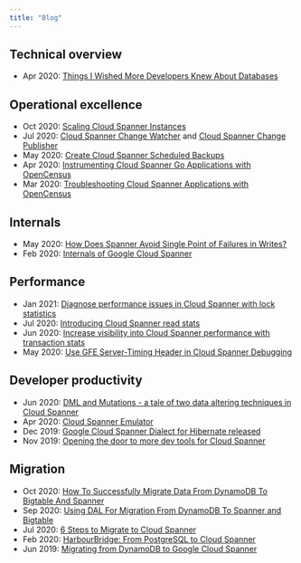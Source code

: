 ```yaml
---
title: "Blog"
---
```



## Technical overview

* Apr 2020: [Things I Wished More Developers Knew About Databases](https://medium.com/@rakyll/things-i-wished-more-developers-knew-about-databases-2d0178464f78)

## Operational excellence

* Oct 2020: [Scaling Cloud Spanner Instances](https://medium.com/google-cloud/scaling-cloud-spanner-instances-dec47675d1af)
* Jul 2020: [Cloud Spanner Change Watcher](https://medium.com/@knutolavloite/cloud-spanner-change-watcher-b77ca036459c) and [Cloud Spanner Change Publisher](https://medium.com/@knutolavloite/cloud-spanner-change-publisher-7fbee48f66f8)
* May 2020: [Create Cloud Spanner Scheduled Backups](https://medium.com/@hengfeng/create-cloud-spanner-scheduled-backups-c6f30551a6fd)
* Apr 2020: [Instrumenting Cloud Spanner Go Applications with OpenCensus](https://medium.com/google-cloud/instrumenting-cloud-spanner-go-applications-with-opencensus-6e734eb4d8c8)
* Mar 2020: [Troubleshooting Cloud Spanner Applications with OpenCensus](https://medium.com/@mayurkale22/troubleshooting-cloud-spanner-applications-with-opencensus-2cf424c4c590)

## Internals

* May 2020: [How Does Spanner Avoid Single Point of Failures in Writes?](https://medium.com/google-cloud/how-does-spanner-avoid-single-point-of-failures-in-writes-4f7765cd894)
* Feb 2020: [Internals of Google Cloud Spanner](https://medium.com/searce/internals-of-google-cloud-spanner-5927e4b83b36)

## Performance

* Jan 2021: [Diagnose performance issues in Cloud Spanner with lock statistics](https://cloud.google.com/blog/topics/developers-practitioners/lock-statistics-diagnose-performance-issues-in-cloud-spanner)
* Jul 2020: [Introducing Cloud Spanner read stats](https://medium.com/google-cloud/cloud-spanner-read-statistics-71693d718131)
* Jun 2020: [Increase visibility into Cloud Spanner performance with transaction stats](https://cloud.google.com/blog/products/databases/database-transaction-stats-in-spanner)
* May 2020: [Use GFE Server-Timing Header in Cloud Spanner Debugging](https://medium.com/google-cloud/use-gfe-server-timing-header-in-cloud-spanner-debugging-d7d891a50642)

## Developer productivity

* Jun 2020: [DML and Mutations - a tale of two data altering techniques in Cloud Spanner](https://medium.com/google-cloud/dml-and-mutations-a-tale-of-two-data-altering-techniques-in-cloud-spanner-df13c49f2617)
* Apr 2020: [Cloud Spanner Emulator](https://medium.com/google-cloud/cloud-spanner-emulator-bf12d141c12)
* Dec 2019: [Google Cloud Spanner Dialect for Hibernate released](https://in.relation.to/2019/12/18/google-cloud-spanner-dialect/)
* Nov 2019: [Opening the door to more dev tools for Cloud Spanner](https://cloud.google.com/blog/products/databases/opening-the-door-to-more-dev-tools-for-cloud-spanner)

## Migration

* Oct 2020: [How To Successfully Migrate Data From DynamoDB To Bigtable And Spanner](https://hackernoon.com/how-to-successfully-migrate-data-from-dynamodb-to-bigtable-and-spanner-aw1w3ty8)
* Sep 2020: [Using DAL For Migration From DynamoDB To Spanner and Bigtable](https://hackernoon.com/using-dal-for-migration-from-dynamodb-to-spanner-and-bigtable-9hx3t2q)
* Jul 2020: [6 Steps to Migrate to Cloud Spanner](https://medium.com/google-cloud/6-steps-to-migrate-to-cloud-spanner-8b83d497c847)
* Feb 2020: [HarbourBridge: From PostgreSQL to Cloud Spanner](https://opensource.googleblog.com/2020/02/harbourbridge-from-postgresql-to-cloud.html)
* Jun 2019: [Migrating from DynamoDB to Google Cloud Spanner](https://medium.com/petabytz/database-migration-migrating-from-dynamodb-to-google-cloud-spanner-part-1-ab6b8828580d)
